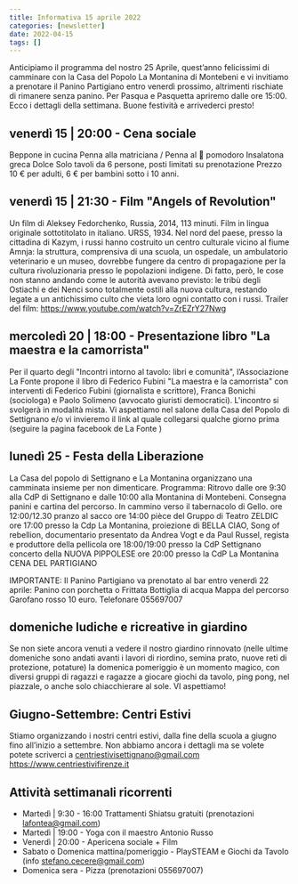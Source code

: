 ```yaml
---
title: Informativa 15 aprile 2022
categories: [newsletter]
date: 2022-04-15
tags: []
---
```


Anticipiamo il programma del nostro 25 Aprile, quest’anno felicissimi di camminare con la Casa del Popolo La Montanina di Montebeni e vi invitiamo a prenotare il Panino Partigiano entro venerdì prossimo, altrimenti rischiate di rimanere senza panino.
Per Pasqua e Pasquetta apriremo dalle ore 15:00.
Ecco i dettagli della settimana. Buone festività e arrivederci presto!

## venerdì 15 | 20:00 - Cena sociale
Beppone in cucina
Penna alla matriciana / Penna al 🍅 pomodoro
Insalatona greca
Dolce
Solo tavoli da 6 persone, posti limitati su prenotazione
Prezzo 10 € per adulti, 6 € per bambini sotto i 10 anni. 

## venerdì 15 | 21:30 - Film "Angels of Revolution"
Un film di Aleksey Fedorchenko, Russia, 2014, 113 minuti.
Film in lingua originale sottotitolato in italiano.
URSS, 1934. Nel nord del paese, presso la cittadina di Kazym, i russi hanno costruito un centro culturale vicino al fiume Amnja: la struttura, comprensiva di una scuola, un ospedale, un ambulatorio veterinario e un museo, dovrebbe fungere da centro di propagazione per la cultura rivoluzionaria presso le popolazioni indigene. Di fatto, però, le cose non stanno andando come le autorità avevano previsto: le tribù degli Ostiachi e dei Nenci sono totalmente ostili alla nuova cultura, restando legate a un antichissimo culto che vieta loro ogni contatto con i russi.
Trailer del film: https://www.youtube.com/watch?v=ZrEZrY27Nwg

## mercoledì 20 | 18:00 - Presentazione libro "La maestra e la camorrista"
Per il quarto degli "Incontri intorno al tavolo: libri e comunità", l’Associazione La Fonte propone il libro di Federico Fubini "La maestra e la camorrista" con interventi di Federico Fubini (giornalista e scrittore), Franca Bonichi (sociologa) e Paolo Solimeno (avvocato giuristi democratici). L'incontro si svolgerà in modalità mista. Vi aspettiamo nel salone della Casa del Popolo di Settignano e/o vi invieremo il link al quale collegarsi qualche giorno prima (seguire la pagina facebook de La Fonte )

## lunedì 25 - Festa della Liberazione
La Casa del popolo di Settignano e La Montanina organizzano una camminata insieme per non dimenticare.
Programma:
Ritrovo dalle ore 9:30 alla CdP di Settignano e dalle 10:00 alla Montanina di Montebeni. Consegna panini e cartina del percorso.
In cammino verso il tabernacolo di Gello.
ore 12:00/12.30 pranzo al sacco
ore 14:00 pièce del Gruppo di Teatro ZELDIC
ore 17:00 presso la Cdp La Montanina, proiezione di BELLA CIAO, Song of rebellion, documentario presentato da Andrea Vogt e da Paul Russel, regista e produttore della pellicola
ore 18:00/19:00 presso la CdP Settignano concerto della NUOVA PIPPOLESE
ore 20:00 presso la CdP La Montanina CENA DEL PARTIGIANO

IMPORTANTE:
Il Panino Partigiano va prenotato al bar entro venerdì 22 aprile:
Panino con porchetta o Frittata
Bottiglia di acqua
Mappa del percorso
Garofano rosso
10 euro. Telefonare 055697007

## domeniche ludiche e ricreative in giardino
Se non siete ancora venuti a vedere il nostro giardino rinnovato (nelle ultime domeniche sono andati avanti i lavori di riordino, semina prato, nuove reti di protezione, potature) la domenica pomeriggio è un momento magico, con diversi gruppi di ragazzi e ragazze a giocare giochi da tavolo, ping pong, nel piazzale, o anche solo chiacchierare al sole. VI aspettiamo!

## Giugno-Settembre: Centri Estivi
Stiamo organizzando i nostri centri estivi, dalla fine della scuola a giugno fino all’inizio a settembre. Non abbiamo ancora i dettagli ma se volete potete scriverci a centriestivisettignano@gmail.com  https://www.centriestivifirenze.it

## Attività settimanali ricorrenti
- Martedì | 9:30 - 16:00 Trattamenti Shiatsu gratuiti (prenotazioni lafontea@gmail.com)
- Martedì | 19:00 - Yoga con il maestro Antonio Russo
- Venerdì | 20:00 - Apericena sociale + Film
- Sabato o Domenica mattina/pomeriggio - PlaySTEAM e Giochi da Tavolo (info stefano.cecere@gmail.com)
- Domenica sera - Pizza (prenotazioni 055697007)